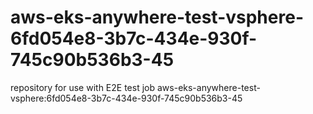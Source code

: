 # aws-eks-anywhere-test-vsphere-6fd054e8-3b7c-434e-930f-745c90b536b3-45
repository for use with E2E test job aws-eks-anywhere-test-vsphere:6fd054e8-3b7c-434e-930f-745c90b536b3-45
